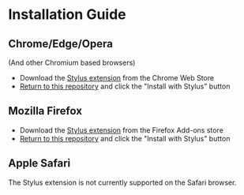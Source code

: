 # Installation Guide

## Chrome/Edge/Opera

(And other Chromium based browsers)

- Download the [Stylus extension](https://chrome.google.com/webstore/detail/stylus/clngdbkpkpeebahjckkjfobafhncgmne) from the Chrome Web Store
- [Return to this repository](https://github.com/Tech-How/Pandora-Classic) and click the "Install with Stylus" button

## Mozilla Firefox

- Download the [Stylus extension](https://addons.mozilla.org/en-US/firefox/addon/styl-us/) from the Firefox Add-ons store
- [Return to this repository](https://github.com/Tech-How/Pandora-Classic) and click the "Install with Stylus" button

## Apple Safari

The Stylus extension is not currently supported on the Safari browser.
